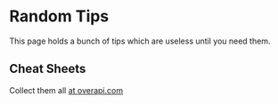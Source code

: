 # Random Tips

This page holds a bunch of tips which are useless until you need them.

## Cheat Sheets

Collect them all [at overapi.com](http://overapi.com/)
